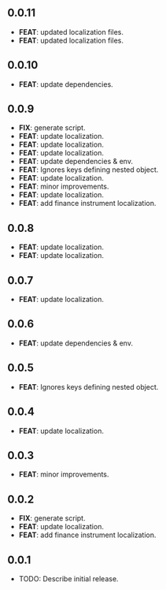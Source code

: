 ## 0.0.11

 - **FEAT**: updated localization files.
 - **FEAT**: updated localization files.

## 0.0.10

 - **FEAT**: update dependencies.

## 0.0.9

 - **FIX**: generate script.
 - **FEAT**: update localization.
 - **FEAT**: update localization.
 - **FEAT**: update localization.
 - **FEAT**: update dependencies & env.
 - **FEAT**: Ignores keys defining nested object.
 - **FEAT**: update localization.
 - **FEAT**: minor improvements.
 - **FEAT**: update localization.
 - **FEAT**: add finance instrument localization.

## 0.0.8

 - **FEAT**: update localization.
 - **FEAT**: update localization.

## 0.0.7

 - **FEAT**: update localization.

## 0.0.6

 - **FEAT**: update dependencies & env.

## 0.0.5

 - **FEAT**: Ignores keys defining nested object.

## 0.0.4

 - **FEAT**: update localization.

## 0.0.3

 - **FEAT**: minor improvements.

## 0.0.2

 - **FIX**: generate script.
 - **FEAT**: update localization.
 - **FEAT**: add finance instrument localization.

## 0.0.1

* TODO: Describe initial release.

